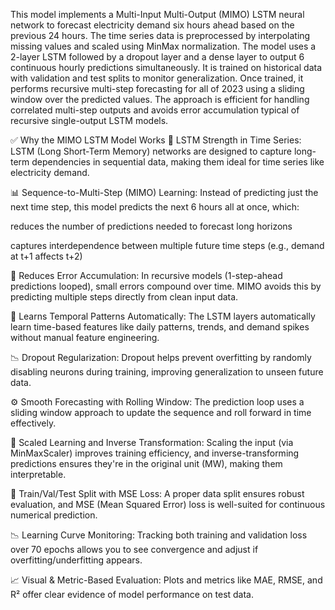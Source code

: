 This model implements a Multi-Input Multi-Output (MIMO) LSTM neural network to forecast electricity demand six hours ahead based on the previous 24 hours. The time series data is preprocessed by interpolating missing values and scaled using MinMax normalization. The model uses a 2-layer LSTM followed by a dropout layer and a dense layer to output 6 continuous hourly predictions simultaneously. It is trained on historical data with validation and test splits to monitor generalization. Once trained, it performs recursive multi-step forecasting for all of 2023 using a sliding window over the predicted values. The approach is efficient for handling correlated multi-step outputs and avoids error accumulation typical of recursive single-output LSTM models.

✅ Why the MIMO LSTM Model Works
📌 LSTM Strength in Time Series:
LSTM (Long Short-Term Memory) networks are designed to capture long-term dependencies in sequential data, making them ideal for time series like electricity demand.

📊 Sequence-to-Multi-Step (MIMO) Learning:
Instead of predicting just the next time step, this model predicts the next 6 hours all at once, which:

reduces the number of predictions needed to forecast long horizons

captures interdependence between multiple future time steps (e.g., demand at t+1 affects t+2)

🔁 Reduces Error Accumulation:
In recursive models (1-step-ahead predictions looped), small errors compound over time.
MIMO avoids this by predicting multiple steps directly from clean input data.

🧠 Learns Temporal Patterns Automatically:
The LSTM layers automatically learn time-based features like daily patterns, trends, and demand spikes without manual feature engineering.

📉 Dropout Regularization:
Dropout helps prevent overfitting by randomly disabling neurons during training, improving generalization to unseen future data.

⚙️ Smooth Forecasting with Rolling Window:
The prediction loop uses a sliding window approach to update the sequence and roll forward in time effectively.

📐 Scaled Learning and Inverse Transformation:
Scaling the input (via MinMaxScaler) improves training efficiency, and inverse-transforming predictions ensures they're in the original unit (MW), making them interpretable.

🧪 Train/Val/Test Split with MSE Loss:
A proper data split ensures robust evaluation, and MSE (Mean Squared Error) loss is well-suited for continuous numerical prediction.

📉 Learning Curve Monitoring:
Tracking both training and validation loss over 70 epochs allows you to see convergence and adjust if overfitting/underfitting appears.

📈 Visual & Metric-Based Evaluation:
Plots and metrics like MAE, RMSE, and R² offer clear evidence of model performance on test data.

